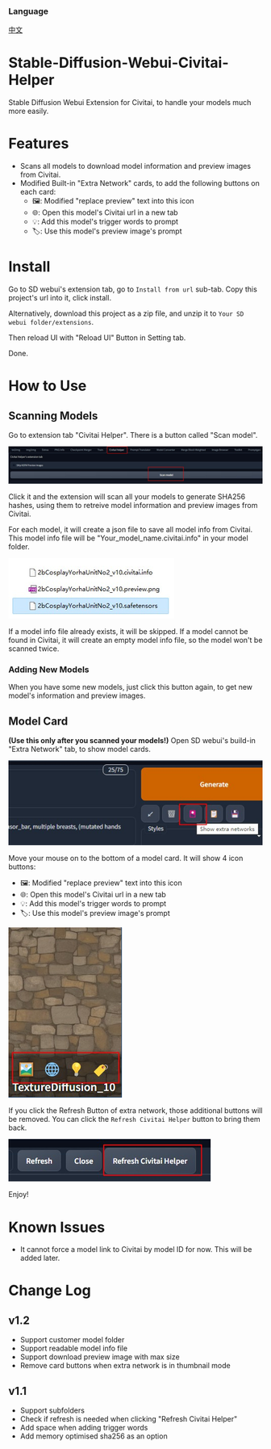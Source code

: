 ### Language
[中文](README.cn.md)

# Stable-Diffusion-Webui-Civitai-Helper
Stable Diffusion Webui Extension for Civitai, to handle your models much more easily.

# Features
* Scans all models to download model information and preview images from Civitai.  
* Modified Built-in "Extra Network" cards, to add the following buttons on each card:
  - 🖼: Modified "replace preview" text into this icon
  - 🌐: Open this model's Civitai url in a new tab
  - 💡: Add this model's trigger words to prompt
  - 🏷: Use this model's preview image's prompt

# Install
Go to SD webui's extension tab, go to `Install from url` sub-tab.
Copy this project's url into it, click install.

Alternatively, download this project as a zip file, and unzip it to `Your SD webui folder/extensions`.

Then reload UI with "Reload UI" Button in Setting tab.

Done.

# How to Use
## Scanning Models
Go to extension tab "Civitai Helper". There is a button called "Scan model".

![](img/extension_tab.jpg)

Click it and the extension will scan all your models to generate SHA256 hashes, using them to retreive model information and preview images from Civitai.

For each model, it will create a json file to save all model info from Civitai. This model info file will be "Your_model_name.civitai.info" in your model folder.

![](img/model_info_file.jpg)

If a model info file already exists, it will be skipped. If a model cannot be found in Civitai, it will create an empty model info file, so the model won't be scanned twice.

### Adding New Models
When you have some new models, just click this button again, to get new model's information and preview images.

## Model Card
**(Use this only after you scanned your models!)**
Open SD webui's build-in "Extra Network" tab, to show model cards.

![](img/extra_network.jpg)


Move your mouse on to the bottom of a model card. It will show 4 icon buttons:
  - 🖼: Modified "replace preview" text into this icon
  - 🌐: Open this model's Civitai url in a new tab
  - 💡: Add this model's trigger words to prompt
  - 🏷: Use this model's preview image's prompt

![](img/model_card.jpg)

If you click the Refresh Button of extra network, those additional buttons will be removed. You can click the `Refresh Civitai Helper` button to bring them back.

![](img/refresh_ch.jpg)  



Enjoy!

# Known Issues
* It cannot force a model link to Civitai by model ID for now. This will be added later.

# Change Log
## v1.2
* Support customer model folder
* Support readable model info file
* Support download preview image with max size
* Remove card buttons when extra network is in thumbnail mode

## v1.1
* Support subfolders
* Check if refresh is needed when clicking "Refresh Civitai Helper"
* Add space when adding trigger words
* Add memory optimised sha256 as an option
